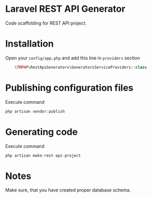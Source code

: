 Laravel REST API Generator
==========================

Code scaffolding for REST API project.

Installation
============

Open your `config/app.php` and add this line in `providers` section
```php
    \TMPHP\RestApiGenerators\GeneratorsServiceProviders::class
```

Publishing configuration files
==============================

Execute command
```php
php artisan vendor:publish
```

Generating code
===============

Execute command
```php
php artisan make:rest-api-project
```

Notes
=====
Make sure, that you have created proper database schema.
